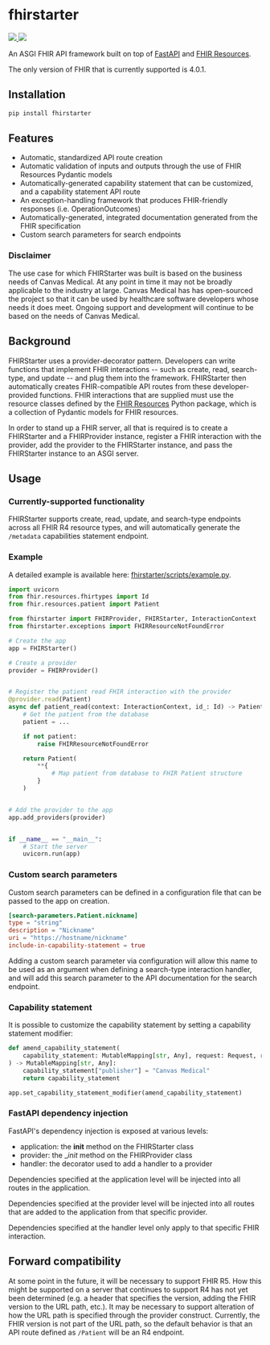 # fhirstarter

<p>
  <a href="https://github.com/canvas-medical/fhirstarter/actions/workflows/test.yml">
    <img src="https://github.com/canvas-medical/fhirstarter/actions/workflows/test.yml/badge.svg">
  </a>
  <a href="https://github.com/psf/black">
    <img src="https://img.shields.io/badge/code%20style-black-000000.svg">
  </a>
</p>

An ASGI FHIR API framework built on top of [FastAPI](https://fastapi.tiangolo.com) and
[FHIR Resources](https://pypi.org/project/fhir.resources/).

The only version of FHIR that is currently supported is 4.0.1.

## Installation

```bash
pip install fhirstarter
```

## Features

* Automatic, standardized API route creation
* Automatic validation of inputs and outputs through the use of FHIR Resources Pydantic models
* Automatically-generated capability statement that can be customized, and a capability statement
  API route
* An exception-handling framework that produces FHIR-friendly responses (i.e. OperationOutcomes)
* Automatically-generated, integrated documentation generated from the FHIR specification
* Custom search parameters for search endpoints

### Disclaimer

The use case for which FHIRStarter was built is based on the business needs of Canvas Medical. At
any point in time it may not be broadly applicable to the industry at large. Canvas Medical has
has open-sourced the project so that it can be used by healthcare software developers whose needs
it does meet. Ongoing support and development will continue to be based on the needs of Canvas
Medical.

## Background

FHIRStarter uses a provider-decorator pattern. Developers can write functions that implement FHIR
interactions -- such as create, read, search-type, and update -- and plug them into the framework.
FHIRStarter then automatically creates FHIR-compatible API routes from these developer-provided
functions. FHIR interactions that are supplied must use the resource classes defined by the
[FHIR Resources](https://pypi.org/project/fhir.resources/) Python package, which is a collection of
Pydantic models for FHIR resources.

In order to stand up a FHIR server, all that is required is to create a FHIRStarter and a
FHIRProvider instance, register a FHIR interaction with the provider, add the provider to the
FHIRStarter instance, and pass the FHIRStarter instance to an ASGI server.

## Usage

### Currently-supported functionality

FHIRStarter supports create, read, update, and search-type endpoints across all FHIR R4 resource
types, and will automatically generate the `/metadata` capabilities statement endpoint.

### Example

A detailed example is available here: 
[fhirstarter/scripts/example.py](fhirstarter/scripts/example.py).

```python
import uvicorn
from fhir.resources.fhirtypes import Id
from fhir.resources.patient import Patient

from fhirstarter import FHIRProvider, FHIRStarter, InteractionContext
from fhirstarter.exceptions import FHIRResourceNotFoundError

# Create the app
app = FHIRStarter()

# Create a provider
provider = FHIRProvider()


# Register the patient read FHIR interaction with the provider
@provider.read(Patient)
async def patient_read(context: InteractionContext, id_: Id) -> Patient:
    # Get the patient from the database
    patient = ...

    if not patient:
        raise FHIRResourceNotFoundError

    return Patient(
        **{
            # Map patient from database to FHIR Patient structure
        }
    )


# Add the provider to the app
app.add_providers(provider)


if __name__ == "__main__":
    # Start the server
    uvicorn.run(app)
```

### Custom search parameters

Custom search parameters can be defined in a configuration file that can be passed to the app on
creation.

```toml
[search-parameters.Patient.nickname]
type = "string"
description = "Nickname"
uri = "https://hostname/nickname"
include-in-capability-statement = true
```

Adding a custom search parameter via configuration will allow this name to be used as an argument
when defining a search-type interaction handler, and will add this search parameter to the API
documentation for the search endpoint.

### Capability statement

It is possible to customize the capability statement by setting a capability statement modifier:

```python
def amend_capability_statement(
    capability_statement: MutableMapping[str, Any], request: Request, response: Response
) -> MutableMapping[str, Any]:
    capability_statement["publisher"] = "Canvas Medical"
    return capability_statement

app.set_capability_statement_modifier(amend_capability_statement)
```

### FastAPI dependency injection

FastAPI's dependency injection is exposed at various levels:

* application: the __init__ method on the FHIRStarter class
* provider: the __init_ method on the FHIRProvider class
* handler: the decorator used to add a handler to a provider

Dependencies specified at the application level will be injected into all routes in the application.

Dependencies specified at the provider level will be injected into all routes that are added to
the application from that specific provider.

Dependencies specified at the handler level only apply to that specific FHIR interaction.

## Forward compatibility

At some point in the future, it will be necessary to support FHIR R5. How this might be supported on
a server that continues to support R4 has not yet been determined (e.g. a header that specifies the
version, adding the FHIR version to the URL path, etc.). It may be necessary to support alteration
of how the URL path is specified through the provider construct. Currently, the FHIR version is not
part of the URL path, so the default behavior is that an API route defined as `/Patient` will be an
R4 endpoint.
